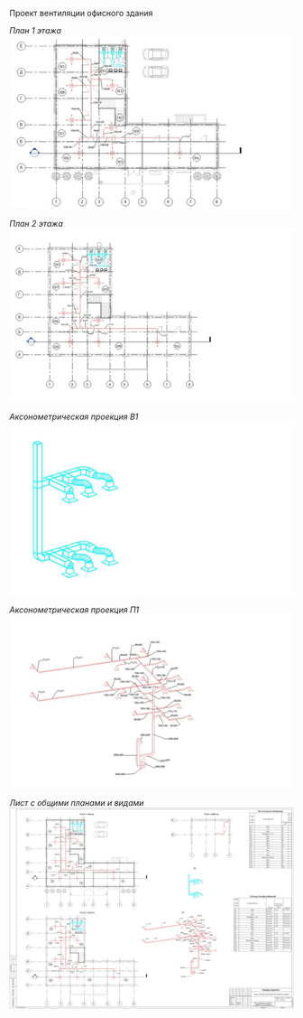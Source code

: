 Проект вентиляции офисного здания

_План 1 этажа_
![alt text](../Screenshots/Project1/Project1_1.jpg "Если навести на картинку вылезет этот текст")

_План 2 этажа_
![alt text](../Screenshots/Project1/Project1_2.jpg "Если навести на картинку вылезет этот текст")

_Аксонометрическая проекция В1_
![alt text](../Screenshots/Project1/Project1_3.jpg "Если навести на картинку вылезет этот текст")

_Аксонометрическая проекция П1_
![alt text](../Screenshots/Project1/Project1_4.jpg "Если навести на картинку вылезет этот текст")

_Лист с общими планами и видами_
![alt text](../Screenshots/Project1/Project1_view.jpg "Если навести на картинку вылезет этот текст")